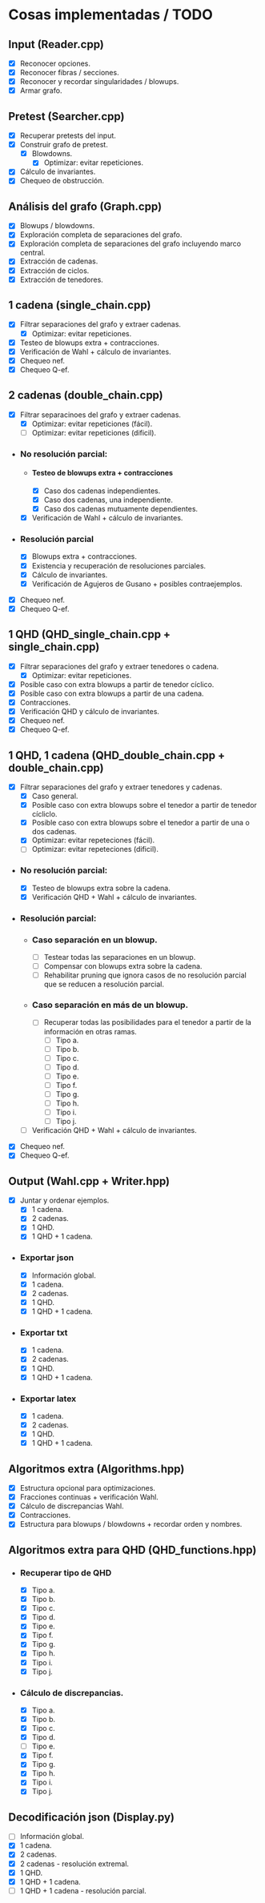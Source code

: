 # Cosas implementadas / TODO

## Input (Reader.cpp)
- [x] Reconocer opciones.
- [x] Reconocer fibras / secciones.
- [x] Reconocer y recordar singularidades / blowups.
- [x] Armar grafo.
  
## Pretest (Searcher.cpp)
- [x] Recuperar pretests del input.
- [x] Construir grafo de pretest.
  - [x] Blowdowns.
    - [x] Optimizar: evitar repeticiones.
- [x] Cálculo de invariantes.
- [x] Chequeo de obstrucción.

## Análisis del grafo (Graph.cpp)
- [x] Blowups / blowdowns.
- [x] Exploración completa de separaciones del grafo.
- [x] Exploración completa de separaciones del grafo incluyendo marco central.
- [x] Extracción de cadenas.
- [x] Extracción de ciclos.
- [x] Extracción de tenedores.

## 1 cadena (single_chain.cpp)
- [x] Filtrar separaciones del grafo y extraer cadenas.
  - [x] Optimizar: evitar repeticiones.
- [x] Testeo de blowups extra + contracciones.
- [x] Verificación de Wahl + cálculo de invariantes.
- [x] Chequeo nef.
- [x] Chequeo Q-ef.

## 2 cadenas (double_chain.cpp)
- [x] Filtrar separacinoes del grafo y extraer cadenas.
  - [x] Optimizar: evitar repeticiones (fácil).
  - [ ] Optimizar: evitar repeticiones (dificil).
- ### No resolución parcial:
  - #### Testeo de blowups extra + contracciones
    - [x] Caso dos cadenas independientes.
    - [x] Caso dos cadenas, una independiente.
    - [x] Caso dos cadenas mutuamente dependientes.
  - [x] Verificación de Wahl + cálculo de invariantes.
- ### Resolución parcial
  - [x] Blowups extra + contracciones.
  - [x] Existencia y recuperación de resoluciones parciales.
  - [x] Cálculo de invariantes.
  - [x] Verificación de Agujeros de Gusano + posibles contraejemplos. 
- [x] Chequeo nef.
- [x] Chequeo Q-ef.

## 1 QHD (QHD_single_chain.cpp + single_chain.cpp)
- [x] Filtrar separaciones del grafo y extraer tenedores o cadena.
  - [x] Optimizar: evitar repeticiones.
- [x] Posible caso con extra blowups a partir de tenedor cíclico.
- [x] Posible caso con extra blowups a partir de una cadena.
- [x] Contracciones.
- [x] Verificación QHD y cálculo de invariantes.
- [x] Chequeo nef.
- [x] Chequeo Q-ef.

## 1 QHD, 1 cadena (QHD_double_chain.cpp + double_chain.cpp)
- [x] Filtrar separaciones del grafo y extraer tenedores y cadenas.
  - [x] Caso general.
  - [x] Posible caso con extra blowups sobre el tenedor a partir de tenedor cícliclo.
  - [x] Posible caso con extra blowups sobre el tenedor a partir de una o dos cadenas.
  - [x] Optimizar: evitar repeteciones (fácil).
  - [ ] Optimizar: evitar repeteciones (dificil).
- ### No resolución parcial:
  - [x] Testeo de blowups extra sobre la cadena.
  - [x] Verificación QHD + Wahl + cálculo de invariantes.
- ### Resolución parcial:
  - ### Caso separación en un blowup.
    - [ ] Testear todas las separaciones en un blowup.
    - [ ] Compensar con blowups extra sobre la cadena.
    - [ ] Rehabilitar pruning que ignora casos de no resolución parcial que se reducen a resolución parcial.
  - ### Caso separación en más de un blowup.
    - [ ] Recuperar todas las posibilidades para el tenedor a partir de la información en otras ramas.
      - [ ] Tipo a.
      - [ ] Tipo b.
      - [ ] Tipo c.
      - [ ] Tipo d.
      - [ ] Tipo e.
      - [ ] Tipo f.
      - [ ] Tipo g.
      - [ ] Tipo h.
      - [ ] Tipo i.
      - [ ] Tipo j.
  - [ ] Verificación QHD + Wahl + cálculo de invariantes.
- [x] Chequeo nef.
- [x] Chequeo Q-ef.

## Output (Wahl.cpp + Writer.hpp)
- [x] Juntar y ordenar ejemplos.
  - [x] 1 cadena.
  - [x] 2 cadenas.
  - [x] 1 QHD.
  - [x] 1 QHD + 1 cadena.
- ### Exportar json
  - [x] Información global.
  - [x] 1 cadena.
  - [x] 2 cadenas.
  - [x] 1 QHD.
  - [x] 1 QHD + 1 cadena.
- ### Exportar txt
  - [x] 1 cadena.
  - [x] 2 cadenas.
  - [x] 1 QHD.
  - [x] 1 QHD + 1 cadena.
- ### Exportar latex
  - [x] 1 cadena.
  - [x] 2 cadenas.
  - [x] 1 QHD.
  - [x] 1 QHD + 1 cadena.

## Algoritmos extra (Algorithms.hpp)
- [x] Estructura opcional para optimizaciones.
- [x] Fracciones continuas + verificación Wahl.
- [x] Cálculo de discrepancias Wahl.
- [x] Contracciones.
- [x] Estructura para blowups / blowdowns + recordar orden y nombres.

## Algoritmos extra para QHD (QHD_functions.hpp)
- ### Recuperar tipo de QHD
  - [x] Tipo a.
  - [x] Tipo b.
  - [x] Tipo c.
  - [x] Tipo d.
  - [x] Tipo e.
  - [x] Tipo f.
  - [x] Tipo g.
  - [x] Tipo h.
  - [x] Tipo i.
  - [x] Tipo j.
- ### Cálculo de discrepancias.
  - [x] Tipo a.
  - [x] Tipo b.
  - [x] Tipo c.
  - [x] Tipo d.
  - [ ] Tipo e.
  - [x] Tipo f.
  - [x] Tipo g.
  - [x] Tipo h.
  - [x] Tipo i.
  - [x] Tipo j.
  
## Decodificación json (Display<span>.</span>py)
- [ ] Información global.
- [x] 1 cadena.
- [x] 2 cadenas.
- [x] 2 cadenas - resolución extremal.
- [x] 1 QHD.
- [x] 1 QHD + 1 cadena.
- [ ] 1 QHD + 1 cadena - resolución parcial.
